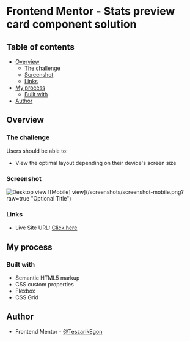 # Frontend Mentor - Stats preview card component solution

## Table of contents

- [Overview](#overview)
  - [The challenge](#the-challenge)
  - [Screenshot](#screenshot)
  - [Links](#links)
- [My process](#my-process)
  - [Built with](#built-with)
- [Author](#author)



## Overview

### The challenge

Users should be able to:

- View the optimal layout depending on their device's screen size

### Screenshot


![Desktop view](/screenshots/screenshot-desktop.png?raw=true "Optional Title")
![Mobile] view](/screenshots/screenshot-mobile.png?raw=true "Optional Title")


### Links

- Live Site URL: [Click here](https://mentorstatscard.netlify.app/)

## My process

### Built with

- Semantic HTML5 markup
- CSS custom properties
- Flexbox
- CSS Grid

## Author


- Frontend Mentor - [@TeszarikEgon](https://www.frontendmentor.io/profile/TeszarikEgon)



